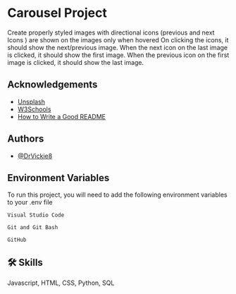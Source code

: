 
# Carousel Project


Create properly styled images with directional icons (previous and next Icons ) are shown on the images only when hovered
On clicking the icons, it should show the next/previous image. 
When the next icon on the last image is clicked, it should show the first image.
When the previous icon on the first image is clicked, it should show the last image.


## Acknowledgements

 - [Unsplash](https://unsplash.com/)
 - [W3Schools](https://www.w3schools.com/)
 - [How to Write a Good README](https://readme.so/editor)


## Authors

- [@DrVickie8](https://www.github.com/DrVickie8)


## Environment Variables

To run this project, you will need to add the following environment variables to your .env file

`Visual Studio Code`

`Git and Git Bash`

`GitHub`










## 🛠 Skills
Javascript, HTML, CSS, Python, SQL

 
